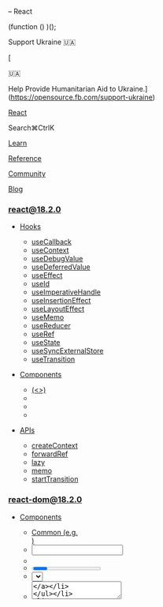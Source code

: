 <Suspense> – React

(function () )();

Support Ukraine 🇺🇦

[

🇺🇦

Help Provide Humanitarian Aid to Ukraine.](https://opensource.fb.com/support-ukraine)

[React](../../index.html)

Search⌘CtrlK

[Learn](../../learn.html)

[Reference](../react.html)

[Community](../../community.html)

[Blog](../../blog.html)

[](https://github.com/facebook/react/releases)

### react@18.2.0

*   [Hooks](../react.html "Hooks")
    
    *   [useCallback](useCallback.html "useCallback")
    *   [useContext](useContext.html "useContext")
    *   [useDebugValue](useDebugValue.html "useDebugValue")
    *   [useDeferredValue](useDeferredValue.html "useDeferredValue")
    *   [useEffect](useEffect.html "useEffect")
    *   [useId](useId.html "useId")
    *   [useImperativeHandle](useImperativeHandle.html "useImperativeHandle")
    *   [useInsertionEffect](useInsertionEffect.html "useInsertionEffect")
    *   [useLayoutEffect](useLayoutEffect.html "useLayoutEffect")
    *   [useMemo](useMemo.html "useMemo")
    *   [useReducer](useReducer.html "useReducer")
    *   [useRef](useRef.html "useRef")
    *   [useState](useState.html "useState")
    *   [useSyncExternalStore](useSyncExternalStore.html "useSyncExternalStore")
    *   [useTransition](useTransition.html "useTransition")
    
*   [Components](components.html "Components")
    
    *   [<Fragment> (<>)](Fragment.html "<Fragment> (<>)")
    *   [<Profiler>](Profiler.html "<Profiler>")
    *   [<StrictMode>](StrictMode.html "<StrictMode>")
    *   [<Suspense>](Suspense.html "<Suspense>")
    
*   [APIs](apis.html "APIs")
    
    *   [createContext](createContext.html "createContext")
    *   [forwardRef](forwardRef.html "forwardRef")
    *   [lazy](lazy.html "lazy")
    *   [memo](memo.html "memo")
    *   [startTransition](startTransition.html "startTransition")
    

### react-dom@18.2.0

*   [Components](../react-dom/components.html "Components")
    
    *   [Common (e.g. <div>)](../react-dom/components/common.html "Common (e.g. <div>)")
    *   [<input>](../react-dom/components/input.html "<input>")
    *   [<option>](../react-dom/components/option.html "<option>")
    *   [<progress>](../react-dom/components/progress.html "<progress>")
    *   [<select>](../react-dom/components/select.html "<select>")
    *   [<textarea>](../react-dom/components/textarea.html "<textarea>")
    
*   [APIs](../react-dom.html "APIs")
    
    *   [createPortal](../react-dom/createPortal.html "createPortal")
    *   [flushSync](../react-dom/flushSync.html "flushSync")
    *   [findDOMNode](../react-dom/findDOMNode.html "findDOMNode")
    *   [hydrate](../react-dom/hydrate.html "hydrate")
    *   [render](../react-dom/render.html "render")
    *   [unmountComponentAtNode](../react-dom/unmountComponentAtNode.html "unmountComponentAtNode")
    
*   [Client APIs](../react-dom/client.html "Client APIs")
    
    *   [createRoot](../react-dom/client/createRoot.html "createRoot")
    *   [hydrateRoot](../react-dom/client/hydrateRoot.html "hydrateRoot")
    
*   [Server APIs](../react-dom/server.html "Server APIs")
    
    *   [renderToNodeStream](../react-dom/server/renderToNodeStream.html "renderToNodeStream")
    *   [renderToPipeableStream](../react-dom/server/renderToPipeableStream.html "renderToPipeableStream")
    *   [renderToReadableStream](../react-dom/server/renderToReadableStream.html "renderToReadableStream")
    *   [renderToStaticMarkup](../react-dom/server/renderToStaticMarkup.html "renderToStaticMarkup")
    *   [renderToStaticNodeStream](../react-dom/server/renderToStaticNodeStream.html "renderToStaticNodeStream")
    *   [renderToString](../react-dom/server/renderToString.html "renderToString")
    

### Legacy APIs

*   [Legacy React APIs](legacy.html "Legacy React APIs")
    
    *   [Children](Children.html "Children")
    *   [cloneElement](cloneElement.html "cloneElement")
    *   [Component](Component.html "Component")
    *   [createElement](createElement.html "createElement")
    *   [createFactory](createFactory.html "createFactory")
    *   [createRef](createRef.html "createRef")
    *   [isValidElement](isValidElement.html "isValidElement")
    *   [PureComponent](PureComponent.html "PureComponent")
    

Is this page useful?

[API Reference](../react.html)

[Components](components.html)

<Suspense>[](#undefined "Link for this heading")
================================================

`<Suspense>` lets you display a fallback until its children have finished loading.

    <Suspense fallback=>  <SomeComponent /></Suspense>

*   [Reference](#reference)
    *   [`<Suspense>`](#suspense)
*   [Usage](#usage)
    *   [Displaying a fallback while content is loading](#displaying-a-fallback-while-content-is-loading)
    *   [Revealing content together at once](#revealing-content-together-at-once)
    *   [Revealing nested content as it loads](#revealing-nested-content-as-it-loads)
    *   [Showing stale content while fresh content is loading](#showing-stale-content-while-fresh-content-is-loading)
    *   [Preventing already revealed content from hiding](#preventing-already-revealed-content-from-hiding)
    *   [Indicating that a transition is happening](#indicating-that-a-transition-is-happening)
    *   [Resetting Suspense boundaries on navigation](#resetting-suspense-boundaries-on-navigation)
    *   [Providing a fallback for server errors and server-only content](#providing-a-fallback-for-server-errors-and-server-only-content)
*   [Troubleshooting](#troubleshooting)
    *   [How do I prevent the UI from being replaced by a fallback during an update?](#preventing-unwanted-fallbacks)

* * *

Reference[](#reference "Link for Reference ")
---------------------------------------------

### `<Suspense>`[](#suspense "Link for this heading")

#### Props[](#props "Link for Props ")

*   `children`: The actual UI you intend to render. If `children` suspends while rendering, the Suspense boundary will switch to rendering `fallback`.
*   `fallback`: An alternate UI to render in place of the actual UI if it has not finished loading. Any valid React node is accepted, though in practice, a fallback is a lightweight placeholder view, such as a loading spinner or skeleton. Suspense will automatically switch to `fallback` when `children` suspends, and back to `children` when the data is ready. If `fallback` suspends while rendering, it will activate the closest parent Suspense boundary.

#### Caveats[](#caveats "Link for Caveats ")

*   React does not preserve any state for renders that got suspended before they were able to mount for the first time. When the component has loaded, React will retry rendering the suspended tree from scratch.
*   If Suspense was displaying content for the tree, but then it suspended again, the `fallback` will be shown again unless the update causing it was caused by [`startTransition`](startTransition.html) or [`useDeferredValue`](useDeferredValue.html).
*   If React needs to hide the already visible content because it suspended again, it will clean up [layout Effects](useLayoutEffect.html) in the content tree. When the content is ready to be shown again, React will fire the layout Effects again. This ensures that Effects measuring the DOM layout don’t try to do this while the content is hidden.
*   React includes under-the-hood optimizations like _Streaming Server Rendering_ and _Selective Hydration_ that are integrated with Suspense. Read [an architectural overview](https://github.com/reactwg/react-18/discussions/37) and watch [a technical talk](https://www.youtube.com/watch?v=pj5N-Khihgc) to learn more.

* * *

Usage[](#usage "Link for Usage ")
---------------------------------

### Displaying a fallback while content is loading[](#displaying-a-fallback-while-content-is-loading "Link for Displaying a fallback while content is loading ")

You can wrap any part of your application with a Suspense boundary:

    <Suspense fallback=>  <Albums /></Suspense>

React will display your loading fallback until all the code and data needed by the children has been loaded.

In the example below, the `Albums` component _suspends_ while fetching the list of albums. Until it’s ready to render, React switches the closest Suspense boundary above to show the fallback—your `Loading` component. Then, when the data loads, React hides the `Loading` fallback and renders the `Albums` component with data.

ArtistPage.js

ArtistPage.js

Reset[Fork](https://codesandbox.io/api/v1/sandboxes/define?undefined "Open in CodeSandbox")

import  from 'react';
import Albums from './Albums.js';

export default function ArtistPage() {
  return (
    <\>
      <h1\></h1\>
      <Suspense fallback\=\>
        <Albums artistId\= />
      </Suspense\>
    </\>
  );
}

function Loading() {
  return <h2\>🌀 Loading...</h2\>;
}

Show more

### Note

**Only Suspense-enabled data sources will activate the Suspense component.** They include:

*   Data fetching with Suspense-enabled frameworks like [Relay](https://relay.dev/docs/guided-tour/rendering/loading-states/) and [Next.js](https://nextjs.org/docs/advanced-features/react-18)
*   Lazy-loading component code with [`lazy`](lazy.html)

Suspense **does not** detect when data is fetched inside an Effect or event handler.

The exact way you would load data in the `Albums` component above depends on your framework. If you use a Suspense-enabled framework, you’ll find the details in its data fetching documentation.

Suspense-enabled data fetching without the use of an opinionated framework is not yet supported. The requirements for implementing a Suspense-enabled data source are unstable and undocumented. An official API for integrating data sources with Suspense will be released in a future version of React.

* * *

### Revealing content together at once[](#revealing-content-together-at-once "Link for Revealing content together at once ")

By default, the whole tree inside Suspense is treated as a single unit. For example, even if _only one_ of these components suspends waiting for some data, _all_ of them together will be replaced by the loading indicator:

    <Suspense fallback=>  <Biography />  <Panel>    <Albums />  </Panel></Suspense>

Then, after all of them are ready to be displayed, they will all appear together at once.

In the example below, both `Biography` and `Albums` fetch some data. However, because they are grouped under a single Suspense boundary, these components always “pop in” together at the same time.

ArtistPage.jsPanel.js

ArtistPage.js

Reset[Fork](https://codesandbox.io/api/v1/sandboxes/define?undefined "Open in CodeSandbox")

import  from 'react';
import Albums from './Albums.js';
import Biography from './Biography.js';
import Panel from './Panel.js';

export default function ArtistPage() {
  return (
    <\>
      <h1\></h1\>
      <Suspense fallback\=\>
        <Biography artistId\= />
        <Panel\>
          <Albums artistId\= />
        </Panel\>
      </Suspense\>
    </\>
  );
}

function Loading() {
  return <h2\>🌀 Loading...</h2\>;
}

Show more

Components that load data don’t have to be direct children of the Suspense boundary. For example, you can move `Biography` and `Albums` into a new `Details` component. This doesn’t change the behavior. `Biography` and `Albums` share the same closest parent Suspense boundary, so their reveal is coordinated together.

    <Suspense fallback=

* * *

### Revealing nested content as it loads[](#revealing-nested-content-as-it-loads "Link for Revealing nested content as it loads ")

When a component suspends, the closest parent Suspense component shows the fallback. This lets you nest multiple Suspense components to create a loading sequence. Each Suspense boundary’s fallback will be filled in as the next level of content becomes available. For example, you can give the album list its own fallback:

    <Suspense fallback=>    <Panel>      <Albums />    </Panel>  </Suspense></Suspense>

With this change, displaying the `Biography` doesn’t need to “wait” for the `Albums` to load.

The sequence will be:

1.  If `Biography` hasn’t loaded yet, `BigSpinner` is shown in place of the entire content area.
2.  Once `Biography` finishes loading, `BigSpinner` is replaced by the content.
3.  If `Albums` hasn’t loaded yet, `AlbumsGlimmer` is shown in place of `Albums` and its parent `Panel`.
4.  Finally, once `Albums` finishes loading, it replaces `AlbumsGlimmer`.

ArtistPage.jsPanel.js

ArtistPage.js

Reset[Fork](https://codesandbox.io/api/v1/sandboxes/define?undefined "Open in CodeSandbox")

import  from 'react';
import Albums from './Albums.js';
import Biography from './Biography.js';
import Panel from './Panel.js';

export default function ArtistPage() {
  return (
    <\>
      <h1\></h1\>
      <Suspense fallback\=\>
        <Biography artistId\= />
        <Suspense fallback\=\>
          <Panel\>
            <Albums artistId\= />
          </Panel\>
        </Suspense\>
      </Suspense\>
    </\>
  );
}

function BigSpinner() {
  return <h2\>🌀 Loading...</h2\>;
}

function AlbumsGlimmer() {
  return (
    <div className\="glimmer-panel"\>
      <div className\="glimmer-line" />
      <div className\="glimmer-line" />
      <div className\="glimmer-line" />
    </div\>
  );
}

Show more

Suspense boundaries let you coordinate which parts of your UI should always “pop in” together at the same time, and which parts should progressively reveal more content in a sequence of loading states. You can add, move, or delete Suspense boundaries in any place in the tree without affecting the rest of your app’s behavior.

Don’t put a Suspense boundary around every component. Suspense boundaries should not be more granular than the loading sequence that you want the user to experience. If you work with a designer, ask them where the loading states should be placed—it’s likely that they’ve already included them in their design wireframes.

* * *

### Showing stale content while fresh content is loading[](#showing-stale-content-while-fresh-content-is-loading "Link for Showing stale content while fresh content is loading ")

In this example, the `SearchResults` component suspends while fetching the search results. Type `"a"`, wait for the results, and then edit it to `"ab"`. The results for `"a"` will get replaced by the loading fallback.

App.js

App.js

Reset[Fork](https://codesandbox.io/api/v1/sandboxes/define?undefined "Open in CodeSandbox")

import  from 'react';
import SearchResults from './SearchResults.js';

export default function App() {
  const \[query, setQuery\] = useState('');
  return (
    <\>
      <label\>
        Search albums:
        <input value\= />
      </label\>
      <Suspense fallback\=\>
        <SearchResults query\= />
      </Suspense\>
    </\>
  );
}

Show more

A common alternative UI pattern is to _defer_ updating the list and to keep showing the previous results until the new results are ready. The [`useDeferredValue`](useDeferredValue.html) Hook lets you pass a deferred version of the query down:

    export default function App() 

The `query` will update immediately, so the input will display the new value. However, the `deferredQuery` will keep its previous value until the data has loaded, so `SearchResults` will show the stale results for a bit.

To make it more obvious to the user, you can add a visual indication when the stale result list is displayed:

    <div style= /></div>

Enter `"a"` in the example below, wait for the results to load, and then edit the input to `"ab"`. Notice how instead of the Suspense fallback, you now see the dimmed stale result list until the new results have loaded:

App.js

App.js

Reset[Fork](https://codesandbox.io/api/v1/sandboxes/define?undefined "Open in CodeSandbox")

import  from 'react';
import SearchResults from './SearchResults.js';

export default function App() {
  const \[query, setQuery\] = useState('');
  const deferredQuery = useDeferredValue(query);
  const isStale = query !== deferredQuery;
  return (
    <\>
      <label\>
        Search albums:
        <input value\= />
      </label\>
      <Suspense fallback\=\>
        <div style\=\>
          <SearchResults query\= />
        </div\>
      </Suspense\>
    </\>
  );
}

Show more

### Note

Both deferred values and [transitions](#preventing-already-revealed-content-from-hiding) let you avoid showing Suspense fallback in favor of inline indicators. Transitions mark the whole update as non-urgent so they are typically used by frameworks and router libraries for navigation. Deferred values, on the other hand, are mostly useful in application code where you want to mark a part of UI as non-urgent and let it “lag behind” the rest of the UI.

* * *

### Preventing already revealed content from hiding[](#preventing-already-revealed-content-from-hiding "Link for Preventing already revealed content from hiding ")

When a component suspends, the closest parent Suspense boundary switches to showing the fallback. This can lead to a jarring user experience if it was already displaying some content. Try pressing this button:

App.jsLayout.jsIndexPage.jsArtistPage.js

App.js

Reset[Fork](https://codesandbox.io/api/v1/sandboxes/define?undefined "Open in CodeSandbox")

import  from 'react';
import IndexPage from './IndexPage.js';
import ArtistPage from './ArtistPage.js';
import Layout from './Layout.js';

export default function App() {
  return (
    <Suspense fallback\=\>
      <Router />
    </Suspense\>
  );
}

function Router() {
  const \[page, setPage\] = useState('/');

  function navigate(url) {
    setPage(url);
  }

  let content;
  if (page === '/') {
    content = (
      <IndexPage navigate\= />
    );
  } else if (page === '/the-beatles') {
    content = (
      <ArtistPage
        artist\={{
          id: 'the-beatles',
          name: 'The Beatles',
        }}
      />
    );
  }
  return (
    <Layout\>
      
    </Layout\>
  );
}

function BigSpinner() {
  return <h2\>🌀 Loading...</h2\>;
}

Show more

When you pressed the button, the `Router` component rendered `ArtistPage` instead of `IndexPage`. A component inside `ArtistPage` suspended, so the closest Suspense boundary started showing the fallback. The closest Suspense boundary was near the root, so the whole site layout got replaced by `BigSpinner`.

To prevent this, you can mark the navigation state update as a _transition_ with [`startTransition`:](startTransition.html)

    function Router()   // ...

This tells React that the state transition is not urgent, and it’s better to keep showing the previous page instead of hiding any already revealed content. Now clicking the button “waits” for the `Biography` to load:

App.jsLayout.jsIndexPage.jsArtistPage.js

App.js

Reset[Fork](https://codesandbox.io/api/v1/sandboxes/define?undefined "Open in CodeSandbox")

import  from 'react';
import IndexPage from './IndexPage.js';
import ArtistPage from './ArtistPage.js';
import Layout from './Layout.js';

export default function App() {
  return (
    <Suspense fallback\=\>
      <Router />
    </Suspense\>
  );
}

function Router() {
  const \[page, setPage\] = useState('/');

  function navigate(url) {
    startTransition(() \=> {
      setPage(url);
    });
  }

  let content;
  if (page === '/') {
    content = (
      <IndexPage navigate\= />
    );
  } else if (page === '/the-beatles') {
    content = (
      <ArtistPage
        artist\={{
          id: 'the-beatles',
          name: 'The Beatles',
        }}
      />
    );
  }
  return (
    <Layout\>
      
    </Layout\>
  );
}

function BigSpinner() {
  return <h2\>🌀 Loading...</h2\>;
}

Show more

A transition doesn’t wait for _all_ content to load. It only waits long enough to avoid hiding already revealed content. For example, the website `Layout` was already revealed, so it would be bad to hide it behind a loading spinner. However, the nested `Suspense` boundary around `Albums` is new, so the transition doesn’t wait for it.

### Note

Suspense-enabled routers are expected to wrap the navigation updates into transitions by default.

* * *

### Indicating that a transition is happening[](#indicating-that-a-transition-is-happening "Link for Indicating that a transition is happening ")

In the above example, once you click the button, there is no visual indication that a navigation is in progress. To add an indicator, you can replace [`startTransition`](startTransition.html) with [`useTransition`](useTransition.html) which gives you a boolean `isPending` value. In the example below, it’s used to change the website header styling while a transition is happening:

App.jsLayout.jsIndexPage.jsArtistPage.js

App.js

Reset[Fork](https://codesandbox.io/api/v1/sandboxes/define?undefined "Open in CodeSandbox")

import  from 'react';
import IndexPage from './IndexPage.js';
import ArtistPage from './ArtistPage.js';
import Layout from './Layout.js';

export default function App() {
  return (
    <Suspense fallback\=\>
      <Router />
    </Suspense\>
  );
}

function Router() {
  const \[page, setPage\] = useState('/');
  const \[isPending, startTransition\] = useTransition();

  function navigate(url) {
    startTransition(() \=> {
      setPage(url);
    });
  }

  let content;
  if (page === '/') {
    content = (
      <IndexPage navigate\= />
    );
  } else if (page === '/the-beatles') {
    content = (
      <ArtistPage
        artist\={{
          id: 'the-beatles',
          name: 'The Beatles',
        }}
      />
    );
  }
  return (
    <Layout isPending\=\>
      
    </Layout\>
  );
}

function BigSpinner() {
  return <h2\>🌀 Loading...</h2\>;
}

Show more

* * *

### Resetting Suspense boundaries on navigation[](#resetting-suspense-boundaries-on-navigation "Link for Resetting Suspense boundaries on navigation ")

During a transition, React will avoid hiding already revealed content. However, if you navigate to a route with different parameters, you might want to tell React it is _different_ content. You can express this with a `key`:

    <ProfilePage key= />

Imagine you’re navigating within a user’s profile page, and something suspends. If that update is wrapped in a transition, it will not trigger the fallback for already visible content. That’s the expected behavior.

However, now imagine you’re navigating between two different user profiles. In that case, it makes sense to show the fallback. For example, one user’s timeline is _different content_ from another user’s timeline. By specifying a `key`, you ensure that React treats different users’ profiles as different components, and resets the Suspense boundaries during navigation. Suspense-integrated routers should do this automatically.

* * *

### Providing a fallback for server errors and server-only content[](#providing-a-fallback-for-server-errors-and-server-only-content "Link for Providing a fallback for server errors and server-only content ")

If you use one of the [streaming server rendering APIs](../react-dom/server.html) (or a framework that relies on them), React will also use your `<Suspense>` boundaries to handle errors on the server. If a component throws an error on the server, React will not abort the server render. Instead, it will find the closest `<Suspense>` component above it and include its fallback (such as a spinner) into the generated server HTML. The user will see a spinner at first.

On the client, React will attempt to render the same component again. If it errors on the client too, React will throw the error and display the closest [error boundary.](Component.html#static-getderivedstatefromerror) However, if it does not error on the client, React will not display the error to the user since the content was eventually displayed successfully.

You can use this to opt out some components from rendering on the server. To do this, throw an error in the server environment and then wrap them in a `<Suspense>` boundary to replace their HTML with fallbacks:

    <Suspense fallback=

The server HTML will include the loading indicator. It will be replaced by the `Chat` component on the client.

* * *

Troubleshooting[](#troubleshooting "Link for Troubleshooting ")
---------------------------------------------------------------

### How do I prevent the UI from being replaced by a fallback during an update?[](#preventing-unwanted-fallbacks "Link for How do I prevent the UI from being replaced by a fallback during an update? ")

Replacing visible UI with a fallback creates a jarring user experience. This can happen when an update causes a component to suspend, and the nearest Suspense boundary is already showing content to the user.

To prevent this from happening, [mark the update as non-urgent using `startTransition`](#preventing-already-revealed-content-from-hiding). During a transition, React will wait until enough data has loaded to prevent an unwanted fallback from appearing:

    function handleNextPageClick() 

This will avoid hiding existing content. However, any newly rendered `Suspense` boundaries will still immediately display fallbacks to avoid blocking the UI and let the user see the content as it becomes available.

**React will only prevent unwanted fallbacks during non-urgent updates**. It will not delay a render if it’s the result of an urgent update. You must opt in with an API like [`startTransition`](startTransition.html) or [`useDeferredValue`](useDeferredValue.html).

If your router is integrated with Suspense, it should wrap its updates into [`startTransition`](startTransition.html) automatically.

[Previous<StrictMode>](StrictMode.html)[NextAPIs](apis.html)

* * *

How do you like these docs?

[Take our survey!](https://www.surveymonkey.co.uk/r/PYRPF3X)

* * *

[

](https://opensource.fb.com/)

©2023

[Learn React](../../learn.html)

[Quick Start](../../learn.html)

[Installation](../../learn/installation.html)

[Describing the UI](../../learn/describing-the-ui.html)

[Adding Interactivity](../../learn/adding-interactivity.html)

[Managing State](../../learn/managing-state.html)

[Escape Hatches](../../learn/escape-hatches.html)

[API Reference](../react.html)

[React APIs](../react.html)

[React DOM APIs](../react-dom.html)

[Community](../../community.html)

[Code of Conduct](https://github.com/facebook/react/blob/main/CODE_OF_CONDUCT.md)

[Meet the Team](../../community/team.html)

[Docs Contributors](../../community/docs-contributors.html)

[Acknowledgements](../../community/acknowledgements.html)

More

[Blog](../../blog.html)

[React Native](https://reactnative.dev/)

[Privacy](https://opensource.facebook.com/legal/privacy)

[Terms](https://opensource.fb.com/legal/terms/)

[](https://www.facebook.com/react)[](https://twitter.com/reactjs)[](https://github.com/facebook/react)

On this page
------------

*   [Overview](#)
*   [Reference](#reference)
*   [`<Suspense>`](#suspense)
*   [Usage](#usage)
*   [Displaying a fallback while content is loading](#displaying-a-fallback-while-content-is-loading)
*   [Revealing content together at once](#revealing-content-together-at-once)
*   [Revealing nested content as it loads](#revealing-nested-content-as-it-loads)
*   [Showing stale content while fresh content is loading](#showing-stale-content-while-fresh-content-is-loading)
*   [Preventing already revealed content from hiding](#preventing-already-revealed-content-from-hiding)
*   [Indicating that a transition is happening](#indicating-that-a-transition-is-happening)
*   [Resetting Suspense boundaries on navigation](#resetting-suspense-boundaries-on-navigation)
*   [Providing a fallback for server errors and server-only content](#providing-a-fallback-for-server-errors-and-server-only-content)
*   [Troubleshooting](#troubleshooting)
*   [How do I prevent the UI from being replaced by a fallback during an update?](#preventing-unwanted-fallbacks)

